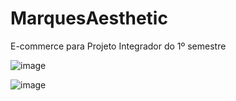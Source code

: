 # MarquesAesthetic
E-commerce para Projeto Integrador do 1º semestre

![image](https://github.com/isabellimrqs/MarquesAesthetic/assets/101362239/81a3779a-e3b9-4f9a-8ff2-188c644c0048)

![image](https://github.com/isabellimrqs/MarquesAesthetic/assets/101362239/9b6c2230-332a-4bd3-98ea-2d819e1be655)

